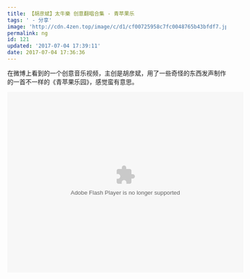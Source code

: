 ```yaml
---
title: 【胡彦斌】太牛樂 创意翻唱合集 - 青苹果乐
tags: ' - 分享'
image: 'http://cdn.4zen.top/image/c/d1/cf00725958c7fc0048765b43bfdf7.jpg'
permalink: ng
id: 121
updated: '2017-07-04 17:39:11'
date: 2017-07-04 17:36:36
---
```


在微博上看到的一个创意音乐视频，主创是胡彦斌，用了一些奇怪的东西发声制作的一首不一样的《青苹果乐园》，感觉蛮有意思。

<embed height="415" width="544" quality="high" allowfullscreen="true" type="application/x-shockwave-flash" src="//static.hdslb.com/miniloader.swf" flashvars="aid=11872258&page=2" pluginspage="//www.adobe.com/shockwave/download/download.cgi?P1_Prod_Version=ShockwaveFlash"></embed>